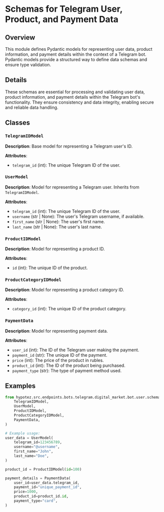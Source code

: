 # Schemas for Telegram User, Product, and Payment Data

## Overview

This module defines Pydantic models for representing user data, product information, and payment details within the context of a Telegram bot. Pydantic models provide a structured way to define data schemas and ensure type validation.

## Details

These schemas are essential for processing and validating user data, product information, and payment details within the Telegram bot's functionality. They ensure consistency and data integrity, enabling secure and reliable data handling.

## Classes

### `TelegramIDModel`

**Description**: Base model for representing a Telegram user's ID.

**Attributes**:

- `telegram_id` (int): The unique Telegram ID of the user.

### `UserModel`

**Description**: Model for representing a Telegram user. Inherits from `TelegramIDModel`.

**Attributes**:

- `telegram_id` (int): The unique Telegram ID of the user.
- `username` (str | None): The user's Telegram username, if available.
- `first_name` (str | None): The user's first name.
- `last_name` (str | None): The user's last name.

### `ProductIDModel`

**Description**: Model for representing a product ID.

**Attributes**:

- `id` (int): The unique ID of the product.

### `ProductCategoryIDModel`

**Description**: Model for representing a product category ID.

**Attributes**:

- `category_id` (int): The unique ID of the product category.

### `PaymentData`

**Description**: Model for representing payment data.

**Attributes**:

- `user_id` (int): The ID of the Telegram user making the payment.
- `payment_id` (str): The unique ID of the payment.
- `price` (int): The price of the product in rubles.
- `product_id` (int): The ID of the product being purchased.
- `payment_type` (str): The type of payment method used.

## Examples

```python
from hypotez.src.endpoints.bots.telegram.digital_market.bot.user.schemas import (
    TelegramIDModel,
    UserModel,
    ProductIDModel,
    ProductCategoryIDModel,
    PaymentData,
)

# Example usage:
user_data = UserModel(
    telegram_id=123456789,
    username="@username",
    first_name="John",
    last_name="Doe",
)

product_id = ProductIDModel(id=100)

payment_details = PaymentData(
    user_id=user_data.telegram_id,
    payment_id="unique_payment_id",
    price=1000,
    product_id=product_id.id,
    payment_type="card",
)
```